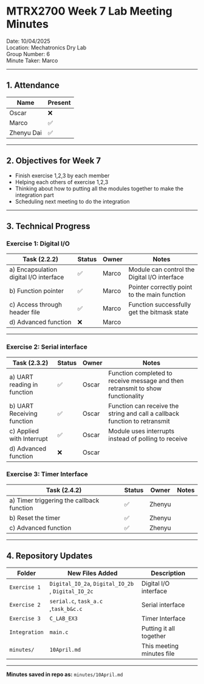 # MTRX2700 Week 7 Lab Meeting Minutes  
Date: 10/04/2025  
Location: Mechatronics Dry Lab  
Group Number: 6    
Minute Taker: Marco 

---

## 1. Attendance

| Name           | Present | 
|----------------|---------|
| Oscar       | ❌       | 
| Marco       | ✅       | 
| Zhenyu Dai  | ✅       | 

---

## 2. Objectives for Week 7

- Finish exercise 1,2,3 by each member
- Helping each others of exercise 1,2,3
- Thinking about how to putting all the modules together to make the integration part
- Scheduling next meeting to do the integration

---

## 3. Technical Progress

### **Exercise 1: Digital I/O**
| Task (2.2.2)                              | Status | Owner     | Notes                                                                 |
|------------------------------------------|--------|-----------|-----------------------------------------------------------------------|
| a) Encapsulation digital I/O interface    | ✅   | Marco  | Module can control the Digital I/O interface  |
| b) Function pointer                       | ✅   | Marco  | Pointer correctly point to the main function  |
| c) Access through header file             | ✅   | Marco  | Function successfully get the bitmask state   |
| d) Advanced function                      | ❌   | Marco  |   |


---

### **Exercise 2: Serial interface**
| Task (2.3.2)                                | Status | Owner     | Notes                                                             |
|--------------------------------------------|--------|-----------|-------------------------------------------------------------------|
| a) UART reading in function                | ✅     | Oscar  | Function completed to receive message and then retransmit to show functionality |
| b) UART Receiving function                 | ✅     | Oscar  | Function can receive the string and call a callback function to retransmit |
| c) Applied with Interrupt                  | ✅     | Oscar  | Module uses interrupts instead of polling to receive |
| d) Advanced function                       | ❌     | Oscar  |  |


### **Exercise 3: Timer Interface**
| Task (2.4.2)                                | Status | Owner     | Notes                                                             |
|--------------------------------------------|--------|-----------|-------------------------------------------------------------------|
| a) Timer triggering the callback function  | ✅     | Zhenyu  |      |
| b) Reset the timer                         | ✅     | Zhenyu  |      |
| c) Advanced function                       | ✅     | Zhenyu  |      |


---

## 4. Repository Updates

| Folder     | New Files Added                                      | Description                                    |
|------------|------------------------------------------------------|------------------------------------------------|
| `Exercise 1` | `Digital_IO_2a`, `Digital_IO_2b` , `Digital_IO_2c`                                            | Digital I/O interface                          |
| `Exercise 2` | `serial.c`, `task_a.c` ,`task_b&c.c`                                           | Serial interface                               |
| `Exercise 3` | `C_LAB_EX3`                                            | Timer Interface                                |
| `Integration` | `main.c`                                            | Putting it all together                        |
| `minutes/`   | `10April.md`                                   | This meeting minutes file                      |

---


**Minutes saved in repo as:** `minutes/10April.md`
